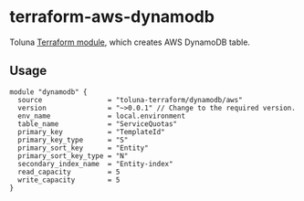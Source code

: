 # terraform-aws-dynamodb
Toluna [Terraform module](https://registry.terraform.io/modules/toluna-terraform/dynamodb/aws/latest), which creates AWS DynamoDB table.

## Usage
```
module "dynamodb" {
  source                = "toluna-terraform/dynamodb/aws"
  version               = "~>0.0.1" // Change to the required version.
  env_name              = local.environment
  table_name            = "ServiceQuotas"
  primary_key           = "TemplateId"
  primary_key_type      = "S"
  primary_sort_key      = "Entity"
  primary_sort_key_type = "N"
  secondary_index_name  = "Entity-index"
  read_capacity         = 5
  write_capacity        = 5
}
```